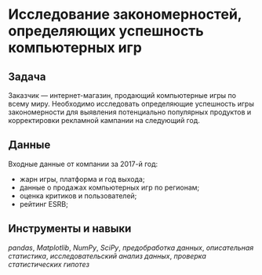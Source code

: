 # Исследование закономерностей, определяющих успешность компьютерных игр

## Задача

Заказчик — интернет-магазин, продающий компьютерные игры по всему миру. Необходимо исследовать определяющие успешность игры закономерности для выявления потенциально популярных продуктов и корректировки рекламной кампании на следующий год. 

## Данные

Входные данные от компании за 2017-й год: 

- жарн игры, платформа и год выхода;
- данные о продажах компьютерных игр по регионам;
- оценка критиков и пользователей;
- рейтинг ESRB;


## Инструменты и навыки 
*pandas*, *Matplotlib*, *NumPy*, *SciPy*, *предобработка данных*, *описательная статистика*, *исследовательский анализ данных*, *проверка статистических гипотез*